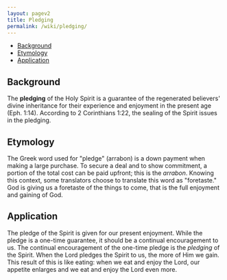 ```yaml
---
layout: pagev2
title: Pledging
permalink: /wiki/pledging/
---
```

- [Background](#background)
- [Etymology](#etymology)
- [Application](#application)

## Background

The **pledging** of the Holy Spirit is a guarantee of the regenerated believers' divine inheritance for their experience and enjoyment in the present age (Eph. 1:14). According to 2 Corinthians 1:22, the sealing of the Spirit issues in the pledging. 

## Etymology

The Greek word used for "pledge" (arrabon) is a down payment when making a large purchase. To secure a deal and to show commitment, a portion of the total cost can be paid upfront; this is the *arrabon*. Knowing this context, some translators choose to translate this word as "foretaste." God is giving us a foretaste of the things to come, that is the full enjoyment and gaining of God.

## Application

The pledge of the Spirit is given for our present enjoyment. While the pledge is a one-time guarantee, it should be a continual encouragement to us. The continual encouragement of the one-time pledge is the *pledging* of the Spirit. When the Lord pledges the Spirit to us, the more of Him we gain. This result of this is like eating: when we eat and enjoy the Lord, our appetite enlarges and we eat and enjoy the Lord even more.